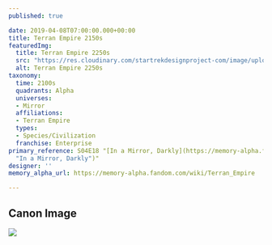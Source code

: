 ```yaml
---
published: true

date: 2019-04-08T07:00:00.000+00:00
title: Terran Empire 2150s
featuredImg:
  title: Terran Empire 2250s
  src: "https://res.cloudinary.com/startrekdesignproject-com/image/upload/v1554863547/TerranEmpire2150s.png"
  alt: Terran Empire 2250s
taxonomy:
  time: 2100s
  quadrants: Alpha
  universes:
  - Mirror
  affiliations:
  - Terran Empire
  types:
  - Species/Civilization
  franchise: Enterprise
primary_reference: S04E18 "[In a Mirror, Darkly](https://memory-alpha.fandom.com/wiki/In_a_Mirror,_Darkly
  "In a Mirror, Darkly")"
designer: ''
memory_alpha_url: https://memory-alpha.fandom.com/wiki/Terran_Empire

---
```

## Canon Image

![](https://res.cloudinary.com/startrekdesignproject-com/image/upload/v1554739556/TerranEmpire2150s1.jpg)